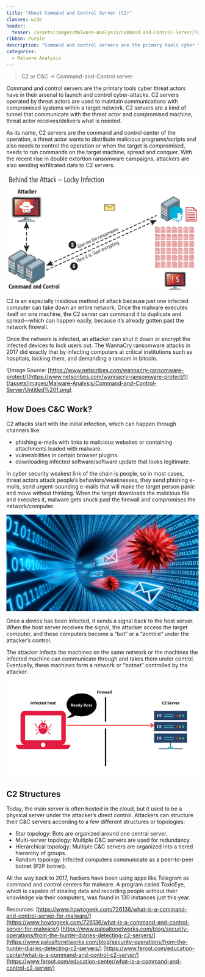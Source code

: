 ```yaml
---
title: "About Command and Control Server (C2)"
classes: wide
header:
  teaser: /assets/images/Malware-Analysis/Command-and-Control-Server/logo.png
ribbon: Purple
description: "Command and control servers are the primary tools cyber threat actors have in their arsenal to launch and control cyber-attacks. C2 servers operated ..."
categories:
  - Malware Analysis
---
```


> C2 or C&C → Command-and-Control server
> 

Command and control servers are the primary tools cyber threat actors have in their arsenal to launch and control cyber-attacks. C2 servers operated by threat actors are used to maintain communications with compromised systems within a target network. C2 servers are a kind of tunnel that communicate with the threat actor and compromised machine, threat actor receives/delivers what is needed. 

As its name, C2 servers are the command and control center of the operation, a threat actor wants to distribute malicious programs/scripts and also needs to control the operation or when the target is compromised, needs to run commands on the target machine, spread and conquer. With the recent rise in double extortion ransomware campaigns, attackers are also sending exfiltrated data to C2 servers.

![Untitled](/assets/images/Malware-Analysis/Command-and-Control-Server/Untitled.png)

C2 is an especially insidious method of attack because just one infected computer can take down an entire network. Once the malware executes itself on one machine, the C2 server can command it to duplicate and spread—which can happen easily, because it’s already gotten past the network firewall.

Once the network is infected, an attacker can shut it down or encrypt the infected devices to lock users out. The WannaCry ransomware attacks in 2017 did exactly that by infecting computers at critical institutions such as hospitals, locking them, and demanding a ransom in bitcoin.

![Image Source: [https://www.netscribes.com/wannacry-ransomware-protect/](https://www.netscribes.com/wannacry-ransomware-protect/)](/assets/images/Malware-Analysis/Command-and-Control-Server/Untitled%201.png)

## How Does C&C Work?

C2 attacks start with the initial infection, which can happen through channels like:

- phishing e-mails with links to malicious websites or containing attachments loaded with malware.
- vulnerabilities in certain browser plugins.
- downloading infected software/software update that looks legitimate.

In cyber security weakest link of the chain is people, so in most cases, threat actors attack people’s behaviors/weaknesses, they send phishing e-mails, send urgent-sounding e-mails that will make the target person panic and move without thinking. When the target downloads the malicious file and executes it, malware gets snuck past the firewall and compromises the network/computer. 

![Untitled](/assets/images/Malware-Analysis/Command-and-Control-Server/Untitled%202.png)

Once a device has been infected, it sends a signal back to the host server. When the host server receives the signal, the attacker access the target computer, and these computers become a “bot” or a “zombie” under the attacker’s control.

The attacker infects the machines on the same network or the machines the infected machine can communicate through and takes them under control. Eventually, these machines form a network or “botnet” controlled by the attacker.

![Untitled](/assets/images/Malware-Analysis/Command-and-Control-Server/Untitled%203.png)

## C2 Structures

Today, the main server is often hosted in the cloud, but it used to 
be a physical server under the attacker’s direct control. Attackers can 
structure their C&C servers according to a few different structures 
or topologies:

- Star topology: Bots are organized around one central server.
- Multi-server topology: Multiple C&C servers are used for redundancy.
- Hierarchical topology: Multiple C&C servers are organized into a tiered hierarchy of groups.
- Random topology: Infected computers communicate as a peer-to-peer botnet (P2P botnet).

All the way back to 2017, hackers have been using apps like Telegram as command and control centers for malware. A program called ToxicEye, which is capable of stealing data and recording people without their knowledge via their computers, was found in 130 instances just this year.

Resources:
[https://www.howtogeek.com/726136/what-is-a-command-and-control-server-for-malware/](https://www.howtogeek.com/726136/what-is-a-command-and-control-server-for-malware/)
[https://www.paloaltonetworks.com/blog/security-operations/from-the-hunter-diaries-detecting-c2-servers/](https://www.paloaltonetworks.com/blog/security-operations/from-the-hunter-diaries-detecting-c2-servers/)
[https://www.feroot.com/education-center/what-is-a-command-and-control-c2-server/](https://www.feroot.com/education-center/what-is-a-command-and-control-c2-server/)